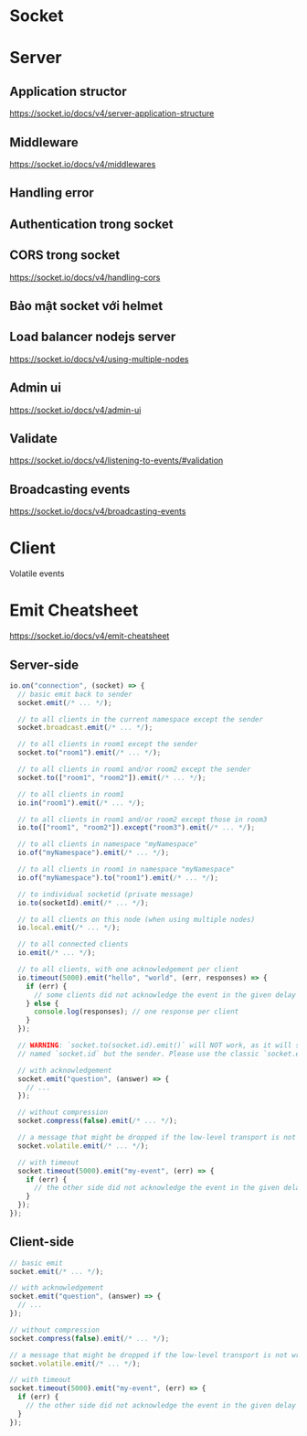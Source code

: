 # Socket

# Server

## Application structor

https://socket.io/docs/v4/server-application-structure

## Middleware

https://socket.io/docs/v4/middlewares

## Handling error

## Authentication trong socket

## CORS trong socket

https://socket.io/docs/v4/handling-cors

## Bảo mật socket với helmet

## Load balancer nodejs server

https://socket.io/docs/v4/using-multiple-nodes

## Admin ui

https://socket.io/docs/v4/admin-ui

## Validate

https://socket.io/docs/v4/listening-to-events/#validation

## Broadcasting events

https://socket.io/docs/v4/broadcasting-events

# Client

Volatile events

# Emit Cheatsheet

https://socket.io/docs/v4/emit-cheatsheet

## Server-side

```javascript
io.on("connection", (socket) => {
  // basic emit back to sender
  socket.emit(/* ... */);

  // to all clients in the current namespace except the sender
  socket.broadcast.emit(/* ... */);

  // to all clients in room1 except the sender
  socket.to("room1").emit(/* ... */);

  // to all clients in room1 and/or room2 except the sender
  socket.to(["room1", "room2"]).emit(/* ... */);

  // to all clients in room1
  io.in("room1").emit(/* ... */);

  // to all clients in room1 and/or room2 except those in room3
  io.to(["room1", "room2"]).except("room3").emit(/* ... */);

  // to all clients in namespace "myNamespace"
  io.of("myNamespace").emit(/* ... */);

  // to all clients in room1 in namespace "myNamespace"
  io.of("myNamespace").to("room1").emit(/* ... */);

  // to individual socketid (private message)
  io.to(socketId).emit(/* ... */);

  // to all clients on this node (when using multiple nodes)
  io.local.emit(/* ... */);

  // to all connected clients
  io.emit(/* ... */);

  // to all clients, with one acknowledgement per client
  io.timeout(5000).emit("hello", "world", (err, responses) => {
    if (err) {
      // some clients did not acknowledge the event in the given delay
    } else {
      console.log(responses); // one response per client
    }
  });

  // WARNING: `socket.to(socket.id).emit()` will NOT work, as it will send to everyone in the room
  // named `socket.id` but the sender. Please use the classic `socket.emit()` instead.

  // with acknowledgement
  socket.emit("question", (answer) => {
    // ...
  });

  // without compression
  socket.compress(false).emit(/* ... */);

  // a message that might be dropped if the low-level transport is not writable
  socket.volatile.emit(/* ... */);

  // with timeout
  socket.timeout(5000).emit("my-event", (err) => {
    if (err) {
      // the other side did not acknowledge the event in the given delay
    }
  });
});
```

## Client-side

```javascript
// basic emit
socket.emit(/* ... */);

// with acknowledgement
socket.emit("question", (answer) => {
  // ...
});

// without compression
socket.compress(false).emit(/* ... */);

// a message that might be dropped if the low-level transport is not writable
socket.volatile.emit(/* ... */);

// with timeout
socket.timeout(5000).emit("my-event", (err) => {
  if (err) {
    // the other side did not acknowledge the event in the given delay
  }
});
```

